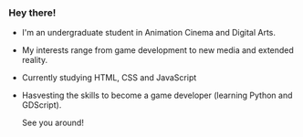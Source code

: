 ### Hey there!

- I'm an undergraduate student in Animation Cinema and Digital Arts.
- My interests range from game development to new media and extended reality.
- Currently studying HTML, CSS and JavaScript
- Hasvesting the skills to become a game developer (learning Python and GDScript).

  See you around!

<!---
aennivar/aennivar is a ✨ special ✨ repository because its `README.md` (this file) appears on your GitHub profile.
You can click the Preview link to take a look at your changes.
--->
